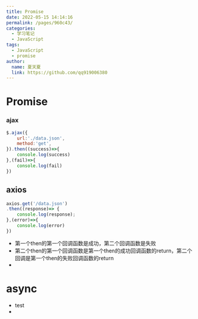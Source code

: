 ```yaml
---
title: Promise
date: 2022-05-15 14:14:16
permalink: /pages/960c43/
categories: 
  - 学习笔记
  - JavaScript
tags: 
  - JavaScript
  - promise
author: 
  name: 夏天夏
  link: https://github.com/qq919006380
---
```

# Promise

### ajax
```javascript
$.ajax({
    url:'./data.json',
    method:'get',
}).then((success)=>{
    console.log(success)
},(fail)=>{
    console.log(fail)
})
```
## axios
```javascript
axios.get('/data.json')
.then((response)=> {
    console.log(response);
},(error)=>{
    console.log(error)
})
```
- 第一个then的第一个回调函数是成功，第二个回调函数是失败
- 第二个then的第一个回调函数是第一个then的成功回调函数的return，第二个回调是第一个then的失败回调函数的return
- 

# async

- test
- 